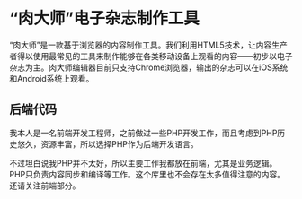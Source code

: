 # “肉大师”电子杂志制作工具

“肉大师”是一款基于浏览器的内容制作工具。我们利用HTML5技术，让内容生产者得以使用最常见的工具来制作能够在各类移动设备上观看的内容——初步以电子杂志为主。肉大师编辑器目前只支持Chrome浏览器，输出的杂志可以在iOS系统和Android系统上观看。

## 后端代码

我本人是一名前端开发工程师，之前做过一些PHP开发工作，而且考虑到PHP历史悠久，资源丰富，所以选择PHP作为后端开发语言。

不过坦白说我PHP并不太好，所以主要工作我都放在前端，尤其是业务逻辑。PHP只负责内容同步和编译等工作。这个库里也不会存在太多值得注意的内容。还请关注前端部分。
